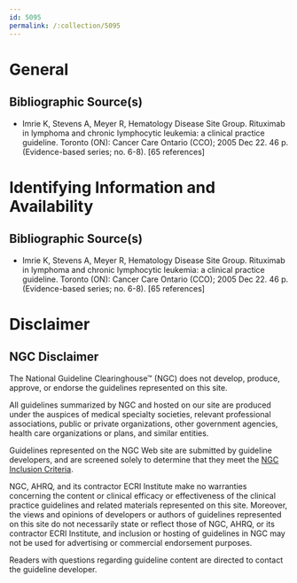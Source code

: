 ```yaml
---
id: 5095
permalink: /:collection/5095
---
```


# General

## Bibliographic Source(s)

- Imrie K, Stevens A, Meyer R, Hematology Disease Site Group. Rituximab in lymphoma and chronic lymphocytic leukemia: a clinical practice guideline. Toronto (ON): Cancer Care Ontario (CCO); 2005 Dec 22. 46 p. (Evidence-based series; no. 6-8). [65 references]

# Identifying Information and Availability

## Bibliographic Source(s)

- Imrie K, Stevens A, Meyer R, Hematology Disease Site Group. Rituximab in lymphoma and chronic lymphocytic leukemia: a clinical practice guideline. Toronto (ON): Cancer Care Ontario (CCO); 2005 Dec 22. 46 p. (Evidence-based series; no. 6-8). [65 references]

# Disclaimer

## NGC Disclaimer

The National Guideline Clearinghouse™ (NGC) does not develop, produce, approve, or endorse the guidelines represented on this site.

All guidelines summarized by NGC and hosted on our site are produced under the auspices of medical specialty societies, relevant professional associations, public or private organizations, other government agencies, health care organizations or plans, and similar entities.

Guidelines represented on the NGC Web site are submitted by guideline developers, and are screened solely to determine that they meet the [NGC Inclusion Criteria](/help-and-about/summaries/inclusion-criteria).

NGC, AHRQ, and its contractor ECRI Institute make no warranties concerning the content or clinical efficacy or effectiveness of the clinical practice guidelines and related materials represented on this site. Moreover, the views and opinions of developers or authors of guidelines represented on this site do not necessarily state or reflect those of NGC, AHRQ, or its contractor ECRI Institute, and inclusion or hosting of guidelines in NGC may not be used for advertising or commercial endorsement purposes.

Readers with questions regarding guideline content are directed to contact the guideline developer.

